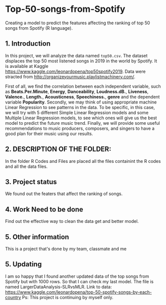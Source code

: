 # Top-50-songs-from-Spotify
Creating a model to predict the features affecting the ranking of top 50 songs from Spotify (R language).

## 1. Introduction 

In this project, we will analyze the data named `top50.csv`. The dataset displaces the top 50 most listened songs in 2019 in the world by Spotify. It is available at Kaggle https://www.kaggle.com/leonardopena/top50spotify2019. Data were stracted from http://organizeyourmusic.playlistmachinery.com/. 

First of all, we find the correlation between each independent variable, such as **Beats.Per.Minute**, **Energy**, **Danceability**, **Loudness.dB.**, **Liveness**, **Valence.**, **Length.**, **Acousticness**, **Speechiness.**, **genre** and the dependent variable **Popularity**.  Secondly, we may think of using appropriate machine Linear Regression to see patterns in the data. To be specific, in this case, we will try with 5 different Simple Linear Regression models and some Multiple Linear Regression models, to see which ones will give us the best model to predict the future music trend. Finally, we will provide some useful recommendations to music producers, composers, and singers to have a good plan for their music using our results.  

## 2. DESCRIPTION OF THE FOLDER:
In the folder R Codes and Files are placed all the files containint the R codes and all the data files. 

## 3. Project status 
We found out the featers that affect the ranking of songs. 
## 4. Work Need to be done
Find out the effective way to clean the data get and  better model. 
## 5. Other information
This is a project that's done by my team, classmate and me


## 5. Updating
I am so happy that I found another updated data of the top songs from Spotify but with 1000 rows. So that I can check my last model. The file is named LargerDataAnalysis-SLRvsMLR. 
Link to data: https://www.kaggle.com/leonardopena/top-50-spotify-songs-by-each-country
Ps: This project is continuing by myself only.

